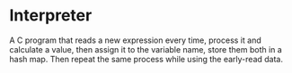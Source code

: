 # Interpreter
A C program that reads a new expression every time, process it and calculate a value, then assign it to the variable name, store them both in a hash map.
Then repeat the same process while using the early-read data.
